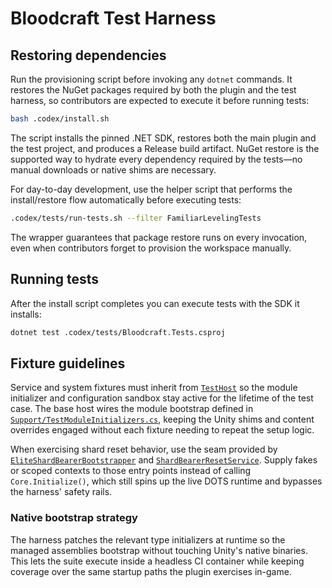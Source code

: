 # Bloodcraft Test Harness

## Restoring dependencies
Run the provisioning script before invoking any `dotnet` commands. It restores the NuGet packages required by both the plugin and the test harness, so contributors are expected to execute it before running tests:

```bash
bash .codex/install.sh
```

The script installs the pinned .NET SDK, restores both the main plugin and the test project, and produces a Release build artifact. NuGet restore is the supported way to hydrate every dependency required by the tests—no manual downloads or native shims are necessary.

For day-to-day development, use the helper script that performs the install/restore flow automatically before executing tests:

```bash
.codex/tests/run-tests.sh --filter FamiliarLevelingTests
```

The wrapper guarantees that package restore runs on every invocation, even when contributors forget to provision the workspace manually.

## Running tests
After the install script completes you can execute tests with the SDK it installs:

```bash
dotnet test .codex/tests/Bloodcraft.Tests.csproj
```

## Fixture guidelines

Service and system fixtures must inherit from [`TestHost`](TestHost.cs) so the module initializer and configuration sandbox stay active for the lifetime of the test case. The base host wires the module bootstrap defined in [`Support/TestModuleInitializers.cs`](Support/TestModuleInitializers.cs), keeping the Unity shims and content overrides engaged without each fixture needing to repeat the setup logic.

When exercising shard reset behavior, use the seam provided by [`EliteShardBearerBootstrapper`](Services/EliteShardBearerBootstrapperTests.cs) and [`ShardBearerResetService`](Services/ShardBearerResetServiceTests.cs). Supply fakes or scoped contexts to those entry points instead of calling `Core.Initialize()`, which still spins up the live DOTS runtime and bypasses the harness' safety rails.

### Native bootstrap strategy

The harness patches the relevant type initializers at runtime so the managed assemblies bootstrap without touching Unity's native binaries. This lets the suite execute inside a headless CI container while keeping coverage over the same startup paths the plugin exercises in-game.
